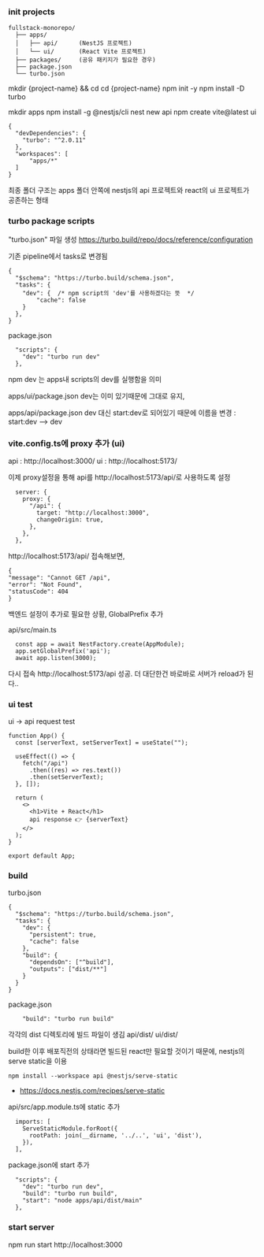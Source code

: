 ### init projects

```
fullstack-monorepo/
  ├── apps/
  │   ├── api/      (NestJS 프로젝트)
  │   └── ui/       (React Vite 프로젝트)
  ├── packages/     (공유 패키지가 필요한 경우)
  ├── package.json
  └── turbo.json
```

mkdir {project-name} && cd cd {project-name}
npm init -y
npm install -D turbo

mkdir apps
npm install -g @nestjs/cli
nest new api
npm create vite@latest ui

```
{
  "devDependencies": {
    "turbo": "^2.0.11"
  },
  "workspaces": [
      "apps/*"
  ]
}
```

최종 폴더 구조는 apps 폴더 안쪽에 nestjs의 api 프로젝트와 react의 ui 프로젝트가 공존하는 형태

### turbo package scripts

"turbo.json" 파일 생성 https://turbo.build/repo/docs/reference/configuration

기존 pipeline에서 tasks로 변경됨

```
{
  "$schema": "https://turbo.build/schema.json",
  "tasks": {
    "dev": {  /* npm script의 'dev'를 사용하겠다는 뜻  */
        "cache": false
    }
  },
}
```

package.json

```
  "scripts": {
    "dev": "turbo run dev"
  },
```

npm dev 는
apps내 scripts의 dev를 실행함을 의미

apps/ui/package.json
dev는 이미 있기때문에 그대로 유지,

apps/api/package.json
dev 대신 start:dev로 되어있기 때문에 이름을 변경 : start:dev --> dev

### vite.config.ts에 proxy 추가 (ui)

api : http://localhost:3000/
ui : http://localhost:5173/

이제 proxy설정을 통해 api를 http://localhost:5173/api/로 사용하도록 설정

```
  server: {
    proxy: {
      "/api": {
        target: "http://localhost:3000",
        changeOrigin: true,
      },
    },
  },
```

http://localhost:5173/api/ 접속해보면,

```
{
"message": "Cannot GET /api",
"error": "Not Found",
"statusCode": 404
}
```

백엔드 설정이 추가로 필요한 상황, GlobalPrefix 추가

api/src/main.ts

```
  const app = await NestFactory.create(AppModule);
  app.setGlobalPrefix('api');
  await app.listen(3000);
```

다시 접속 http://localhost:5173/api 성공.
더 대단한건 바로바로 서버가 reload가 된다..

### ui test

ui -> api request test

```
function App() {
  const [serverText, setServerText] = useState("");

  useEffect(() => {
    fetch("/api")
      .then((res) => res.text())
      .then(setServerText);
  }, []);

  return (
    <>
      <h1>Vite + React</h1>
      api response 👉 {serverText}
    </>
  );
}

export default App;
```

### build

turbo.json

```
{
  "$schema": "https://turbo.build/schema.json",
  "tasks": {
    "dev": {
      "persistent": true,
      "cache": false
    },
    "build": {
      "dependsOn": ["^build"],
      "outputs": ["dist/**"]
    }
  }
}

```

package.json

```
    "build": "turbo run build"
```

각각의 dist 디렉토리에 빌드 파일이 생김
api/dist/
ui/dist/

build한 이후 배포직전의 상태라면 빌드된 react만 필요할 것이기 때문에, nestjs의 serve static을 이용

```
npm install --workspace api @nestjs/serve-static
```

- https://docs.nestjs.com/recipes/serve-static

api/src/app.module.ts에 static 추가

```
  imports: [
    ServeStaticModule.forRoot({
      rootPath: join(__dirname, '../..', 'ui', 'dist'),
    }),
  ],
```

package.json에 start 추가

```
  "scripts": {
    "dev": "turbo run dev",
    "build": "turbo run build",
    "start": "node apps/api/dist/main"
  },
```

### start server

npm run start
http://localhost:3000
